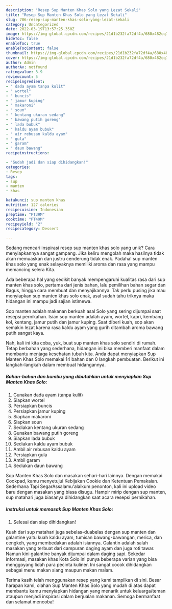 ```yaml
---
description: "Resep Sup Manten Khas Solo yang Lezat Sekali"
title: "Resep Sup Manten Khas Solo yang Lezat Sekali"
slug: 706-resep-sup-manten-khas-solo-yang-lezat-sekali
category: Uncategorized
date: 2022-03-19T13:57:25.350Z
image: https://img-global.cpcdn.com/recipes/21d1b232fa72df4a/680x482cq70/sup-manten-khas-solo-foto-resep-utama.jpg
hideToc: false
enableToc: true
enableTocContent: false
thumbnail: https://img-global.cpcdn.com/recipes/21d1b232fa72df4a/680x482cq70/sup-manten-khas-solo-foto-resep-utama.jpg
cover: https://img-global.cpcdn.com/recipes/21d1b232fa72df4a/680x482cq70/sup-manten-khas-solo-foto-resep-utama.jpg
author: Admin
authorAv: notfound
ratingvalue: 3.9
reviewcount: 5
recipeingredient:
- " dada ayam tanpa kulit"
- " wortel"
- " buncis"
- " jamur kuping"
- " makaroni"
- " soun"
- " kentang ukuran sedang"
- " bawang putih goreng"
- " lada bubuk"
- " kaldu ayam bubuk"
- " air rebusan kaldu ayam"
- " gula"
- " garam"
- " daun bawang"
recipeinstructions:

- "Sudah jadi dan siap dihidangkan!"
categories:
- Resep
tags:
- sup
- manten
- khas

katakunci: sup manten khas 
nutrition: 127 calories
recipecuisine: Indonesian
preptime: "PT39M"
cooktime: "PT49M"
recipeyield: "2"
recipecategory: Dessert

---
```





Sedang mencari inspirasi resep sup manten khas solo yang unik? Cara menyiapkannya sangat gampang. Jika keliru mengolah maka hasilnya tidak akan memuaskan dan justru cenderung tidak enak. Padahal sup manten khas solo yang enak selayaknya memiliki aroma dan rasa yang mampu memancing selera Kita.





Ada beberapa hal yang sedikit banyak mempengaruhi kualitas rasa dari sup manten khas solo, pertama dari jenis bahan, lalu pemilihan bahan segar dan Bagus, hingga cara membuat dan menyajikannya. Tak perlu pusing jika mau menyiapkan sup manten khas solo enak,      asal sudah tahu triknya maka hidangan ini mampu jadi sajian istimewa.














Sop manten adalah makanan berkuah asal Solo yang sering dijumpai saat resepsi pernikahan. Isian sop manten adalah ayam, wortel, kapri, kembang kol, kentang, jamur putih dan jamur kuping. Saat diberi kuah, sop akan semakin lezat karena rasa kaldu ayam yang gurih ditambah aroma bawang putih sangat kaya.






Nah, kali ini kita coba, yuk, buat sup manten khas solo sendiri di rumah. Tetap berbahan yang sederhana, hidangan ini bisa memberi manfaat dalam membantu menjaga kesehatan tubuh kita. Anda dapat menyiapkan Sup Manten Khas Solo memakai 14 bahan dan 0 langkah pembuatan. Berikut ini langkah-langkah dalam membuat hidangannya.

<!--inarticleads1-->

##### Bahan-bahan dan bumbu yang dibutuhkan untuk menyiapkan Sup Manten Khas Solo:

1. Gunakan  dada ayam (tanpa kulit)
1. Siapkan  wortel
1. Persiapkan  buncis
1. Persiapkan  jamur kuping
1. Siapkan  makaroni
1. Siapkan  soun
1. Sediakan  kentang ukuran sedang
1. Gunakan  bawang putih goreng
1. Siapkan  lada bubuk
1. Sediakan  kaldu ayam bubuk
1. Ambil  air rebusan kaldu ayam
1. Persiapkan  gula
1. Ambil  garam
1. Sediakan  daun bawang


Sop Manten Khas Solo dan masakan sehari-hari lainnya. Dengan memakai Cookpad, kamu menyetujui Kebijakan Cookie dan Ketentuan Pemakaian. Sederhana Tapi SegarAssalamu&#39;alaikum penonton, kali ini upload video baru dengan masakan yang biasa disugu. Hampir mirip dengan sup manten, sup matahari juga biasanya dihidangkan saat acara resepsi pernikahan. 

<!--inarticleads2-->

##### Instruksi untuk memasak Sup Manten Khas Solo:


1. Selesai dan siap dihidangkan!

Kuah dari sup matahari juga sebelas-duabelas dengan sup manten dan galantine yaitu kuah kaldu ayam, tumisan bawang-bawangan, merica, dan cengkeh, yang membedakan adalah isiannya. Galantin adalah salah masakan yang terbuat dari campuran daging ayam dan juga roti tawar. Namun kini galantine banyak dijumpai dalam daging sapi. Sekedar informasi, masakan khas Kota Solo ini punya beberapa varian yang bisa menggoyang lidah para pecinta kuliner. Ini sangat cocok dihidangkan sebagai menu makan siang maupun makan malam. 

Terima kasih telah menggunakan resep yang kami tampilkan di sini. Besar harapan kami, olahan Sup Manten Khas Solo yang mudah di atas dapat membantu kamu menyiapkan hidangan yang menarik untuk keluarga/teman ataupun menjadi inspirasi dalam berjualan makanan. Semoga bermanfaat dan selamat mencoba!
